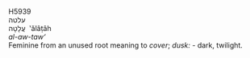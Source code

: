 <body>
  <p>H5939<br>  עלטה  <br> עֲלָטָה  ‎  ‛ălâṭâh  <br><i>al-aw-taw‘ </i><br>Feminine from an unused root meaning to <i>cover</i>; <i>dusk: - </i>dark, twilight.<br></p>
 </body>